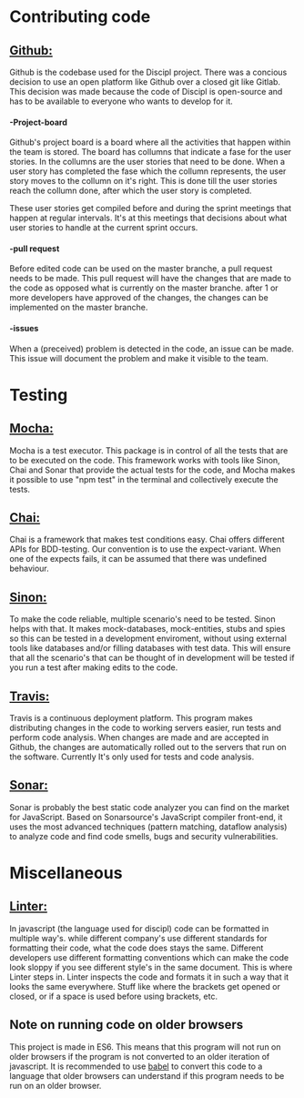 # Contributing code
## [Github:](https://github.com)
Github is the codebase used for the Discipl project. There was a concious decision to use an open platform like Github over a closed git like Gitlab. This decision was made because the code of Discipl is open-source and has to be available to everyone who wants to develop for it.

#### -Project-board
Github's project board is a board where all the activities that happen within the team is stored. The board has collumns that indicate a fase for the user stories. In the collumns are the user stories that need to be done. When a user story has completed the fase which the collumn represents, the user story moves to the collumn on it's right. This is done till the user stories reach the collumn done, after which the user story is completed.

These user stories get compiled before and during the sprint meetings that happen at regular intervals. It's at this meetings that decisions about what user stories to handle at the current sprint occurs.

#### -pull request
Before edited code can be used on the master branche, a pull request needs to be made. This pull request will have the changes that are made to the code as opposed what is currently on the master branche. after 1 or more developers have approved of the changes, the changes can be implemented on the master branche.

#### -issues
When a (preceived) problem is detected in the code, an issue can be made. This issue will document the problem and make it visible to the team.

# Testing
## [Mocha:](https://mochajs.org/)
Mocha is a test executor. This package is in control of all the tests that are to be executed on the code. This framework works with tools like Sinon, Chai and Sonar that provide the actual tests for the code, and Mocha makes it possible to use "npm test" in the terminal and collectively execute the tests.

## [Chai:](https://www.chaijs.com/)
Chai is a framework that makes test conditions easy. Chai offers different APIs for BDD-testing. Our convention is to use the expect-variant. When one of the expects fails, it can be assumed that there was undefined behaviour.

## [Sinon:](https://sinonjs.org/)
To make the code reliable, multiple scenario's need to be tested. Sinon helps with that. It makes mock-databases, mock-entities, stubs and spies so this can be tested in a development enviroment, without using external tools like databases and/or filling databases with test data. This will ensure that all the scenario's that can be thought of in development will be tested if you run a test after making edits to the code.

## [Travis:](https://travis-ci.org/)
Travis is a continuous deployment platform. This program makes distributing changes in the code to working servers easier, run tests and perform code analysis. When changes are made and are accepted in Github, the changes are automatically rolled out to the servers that run on the software. Currently It's only used for tests and code analysis.

## [Sonar:](https://www.sonarsource.com/products/codeanalyzers/sonarjs.html)
Sonar is probably the best static code analyzer you can find on the market for JavaScript. Based on Sonarsource's JavaScript compiler front-end, it uses the most advanced techniques (pattern matching, dataflow analysis) to analyze code and find code smells, bugs and security vulnerabilities.

# Miscellaneous
## [Linter:](https://standardjs.com/)
In javascript (the language used for discipl) code can be formatted in multiple way's. while different company's use different standards for formatting their code, what the code does stays the same. Different developers use different formatting conventions which can make the code look sloppy if you see different style's in the same document. This is where Linter steps in. Linter inspects the code and formats it in such a way that it looks the same everywhere. Stuff like where the brackets get opened or closed, or if a space is used before using brackets, etc.

## Note on running code on older browsers
This project is made in ES6. This means that this program will not run on older browsers if the program is not converted to an older iteration of javascript. It is recommended to use [babel](https://babeljs.io/) to convert this code to a language that older browsers can understand if this program needs to be run on an older browser.
